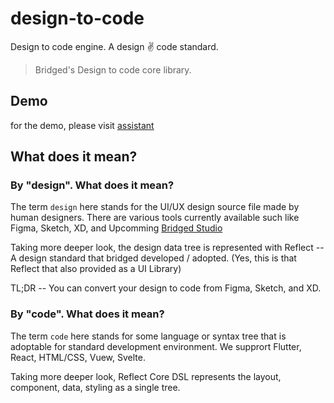 # design-to-code
Design to code engine. A design ✌️ code standard.

> Bridged's Design to code core library.



## Demo

for the demo, please visit [assistant](https://github.com/bridgedxyz/assistant)



## What does it mean?

### By "design". What does it mean?

The term `design` here stands for the UI/UX design source file made by human designers. There are various tools currently available such like Figma, Sketch, XD, and Upcomming [Bridged Studio](https://github.com/bridgedxyz/bridged)

Taking more deeper look, the design data tree is represented with Reflect -- A design standard that bridged developed / adopted. (Yes, this is that Reflect that also provided as a UI Library)

TL;DR -- You can convert your design to code from Figma, Sketch, and XD.

### By "code". What does it mean?

The term `code` here stands for some language or syntax tree that is adoptable for standard development environment. We supprort Flutter, React, HTML/CSS, Vuew, Svelte.

Taking more deeper look, Reflect Core DSL represents the layout, component, data, styling as a single tree.


